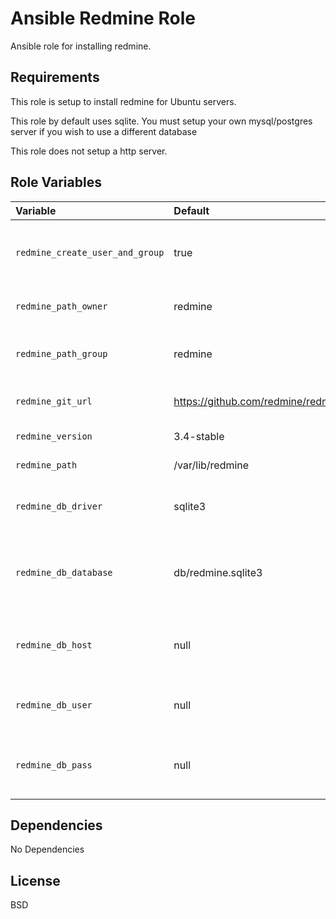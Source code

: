 Ansible Redmine Role
=========

Ansible role for installing redmine.

Requirements
------------

This role is setup to install redmine for Ubuntu servers.

This role by default uses sqlite. You must setup your own mysql/postgres server if you wish to use a different database

This role does not setup a http server.

Role Variables
--------------

| Variable                       | Default                               | Comments                                                              |
| :---                           | :---                                  |:---                                                                   |
| `redmine_create_user_and_group`| true                                  | Whether to create the user and group in this role                     |
| `redmine_path_owner`           | redmine                               | Default user to own the installation                                  |
| `redmine_path_group`           | redmine                               | Default group to own the installation                                 |
| `redmine_git_url`              | https://github.com/redmine/redmine.git| Path to the redmine github repo                                       |
| `redmine_version`              | 3.4-stable                            | Git branch to checkout                                                |
| `redmine_path`                 | /var/lib/redmine                      | Path to install redmine                                               |
| `redmine_db_driver`            | sqlite3                               | DB driver to use. Can also use mysql2 or postresql                    |
| `redmine_db_database`          | db/redmine.sqlite3                    | If sqlite, specify path. Can be relative to redmine_path or a db name |
| `redmine_db_host`              | null                                  | Host address. Required if using other than sqlite3                    |
| `redmine_db_user`              | null                                  | DB user. Required if using other than sqlite3                         |
| `redmine_db_pass`              | null                                  | DB password. Required if using other than sqlite3                     |

Dependencies
------------

No Dependencies

License
-------

BSD
